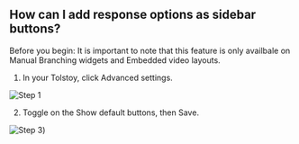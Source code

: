 ## How can I add response options as sidebar buttons?

Before you begin: It is important to note that this feature is only availbale on Manual Branching widgets and Embedded video layouts.

1. In your Tolstoy, click Advanced settings. 

![Step 1](https://downloads.intercomcdn.com/i/o/778099815/11c113c1853cbab91d4fd0d6/image.png)

2. Toggle on the Show default buttons, then Save.​

![Step 3](https://downloads.intercomcdn.com/i/o/778100412/872cf4ee12488e71f864e4fe/image.png))
